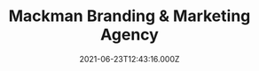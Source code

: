 ---
date: 2021-06-23T12:43:16.000Z
title: Mackman Branding & Marketing Agency
latitude: 52.03715552651302
longitude: 0.7307864160783151
category: checkin
---